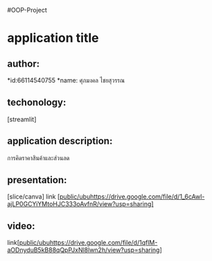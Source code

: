 #OOP-Project

# application title

## author: 

  *id:66114540755
  *name: ศุภมงคล ไชยสุวรรณ

## techonology:
[streamlit]

## application description:
การคิดราคาสินค้าและส่วนลด

## presentation:
  [slice/canva] link [[public/ubu](https://drive.google.com/file/d/1_6cAwl-ajLP0GCYiYMtoHJC333oAvfnR/view?usp=sharing)https://drive.google.com/file/d/1_6cAwl-ajLP0GCYiYMtoHJC333oAvfnR/view?usp=sharing]

## video: 
link[[public/ubu](https://drive.google.com/file/d/1qflM-aODnyduB5kB88qQpPJxNl8lwn2h/view?usp=sharing)https://drive.google.com/file/d/1qflM-aODnyduB5kB88qQpPJxNl8lwn2h/view?usp=sharing]
